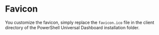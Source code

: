 # Favicon

You customize the favicon, simply replace the `favicon.ico` file in the client directory of the PowerShell Universal Dashboard installation folder.

